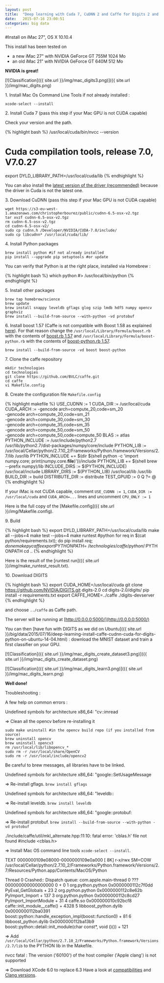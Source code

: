 ```yaml
---
layout: post
title:  "Deep learning with Cuda 7, CuDNN 2 and Caffe for Digits 2 and Python on iMac with NVIDIA GeForce GT 755M/640M GPU (Mac OS X)"
date:   2015-07-16 23:00:51
categories: big data
---
```


#Install on iMac 27", OS X 10.10.4

This install has been tested on

- a new iMac 27" with NVIDIA GeForce GT 755M 1024 Mo
- an old iMac 21" with NVIDIA GeForce GT 640M 512 Mo

**NVIDIA is great!**

[![Classification]({{ site.url }}/img/mac_digits3.png)]({{ site.url }}/img/mac_digits.png)

1\. Install Mac Os Command Line Tools if not already installed :

    xcode-select --install


2\. Install Cuda 7 (pass this step if your Mac GPU is not CUDA capable)

Check your version and the path.

{% highlight bash %}
/usr/local/cuda/bin/nvcc --version
# Cuda compilation tools, release 7.0, V7.0.27
export DYLD_LIBRARY_PATH=/usr/local/cuda/lib
{% endhighlight %}

You can also install the [latest version of the driver (recommended)](http://www.nvidia.com/object/mac-driver-archive.html) because the driver in Cuda is not the latest one.


3\. Download CuDNN (pass this step if your Mac GPU is not CUDA capable)

    wget https://s3-eu-west-1.amazonaws.com/christopherbourez/public/cudnn-6.5-osx-v2.tgz
    tar xvzf cudnn-6.5-osx-v2.tgz
    rm cudnn-6.5-osx-v2.tgz
    cd cudnn-6.5-osx-v2/
    sudo cp cudnn.h /Developer/NVIDIA/CUDA-7.0/include/
    sudo cp libcudnn* /usr/local/cuda/lib/


4\. Install Python packages

    brew install python #if not already installed
    pip install --upgrade pip setuptools #or update

You can verify that Python is at the right place, installed via Homebrew :

{% highlight bash %}
which python
#> /usr/local/bin/python
{% endhighlight %}


5\. Install other packages

    brew tap homebrew/science
    brew update
    brew install snappy leveldb gflags glog szip lmdb hdf5 numpy opencv graphviz
    brew install --build-from-source --with-python -vd protobuf


6\. Install boost 1.57 (Caffe is not compatible with Boost 1.58 as explained [here](http://itinerantbioinformaticist.blogspot.fr/2015/05/caffe-incompatible-with-boost-1580.html)). For that reason change the `/usr/local/Library/Formula/boost.rb` with the contents of [boost.rb 1.57](https://raw.githubusercontent.com/Homebrew/homebrew/6fd6a9b6b2f56139a44dd689d30b7168ac13effb/Library/Formula/boost.rb) and `/usr/local/Library/Formula/boost-python.rb` with the contents of [boost-python.rb 1.57](https://raw.githubusercontent.com/Homebrew/homebrew/3141234b3473717e87f3958d4916fe0ada0baba9/Library/Formula/boost-python.rb).

    brew install --build-from-source -vd boost boost-python


7\. Clone the caffe repository

    mkdir technologies
    cd technologies
    git clone https://github.com/BVLC/caffe.git
    cd caffe
    vi Makefile.config


8\. Create the configuration file `Makefile.config`

{% highlight makefile %}
USE_CUDNN := 1
CUDA_DIR := /usr/local/cuda
CUDA_ARCH := -gencode arch=compute_20,code=sm_20 \
                -gencode arch=compute_20,code=sm_21 \
                -gencode arch=compute_30,code=sm_30 \
                -gencode arch=compute_35,code=sm_35 \
                -gencode arch=compute_50,code=sm_50 \
                -gencode arch=compute_50,code=compute_50
BLAS := atlas
PYTHON_INCLUDE := /usr/include/python2.7 \
                /usr/lib/python2.7/dist-packages/numpy/core/include
PYTHON_LIB := /usr/local/Cellar/python/2.7.10_2/Frameworks/Python.framework/Versions/2.7/lib /usr/lib
PYTHON_INCLUDE += $(dir $(shell python -c 'import numpy.core; print(numpy.core.__file__)'))/include
PYTHON_LIB += $(shell brew --prefix numpy)/lib
INCLUDE_DIRS := $(PYTHON_INCLUDE) /usr/local/include
LIBRARY_DIRS := $(PYTHON_LIB) /usr/local/lib /usr/lib
BUILD_DIR := build
DISTRIBUTE_DIR := distribute
TEST_GPUID := 0
Q ?= @
{% endhighlight %}

If your iMac is not CUDA capable, comment `USE_CUDNN := 1`, `CUDA_DIR := /usr/local/cuda` and `CUDA_ARCH=...` lines and uncomment `CPU_ONLY := 1`

Here is the full copy of the [Makefile.config]({{ site.url }}/img/Makefile.config).

9\. Build

{% highlight bash %}
export DYLD_LIBRARY_PATH=/usr/local/cuda/lib
make all --jobs=4
make test --jobs=4
make runtest
#python
for req in $(cat python/requirements.txt); do pip install $req; done
make pycaffe
export PYTHONPATH=~/technologies/caffe/python/:$PYTHONPATH
cd ..
{% endhighlight %}

Here is the result of the [runtest run]({{ site.url }}/img/make_runtest_result.txt).


10\. Download DIGITS

{% highlight bash %}
export CUDA_HOME=/usr/local/cuda
git clone https://github.com/NVIDIA/DIGITS.git digits-2.0
cd digits-2.0/digits/
pip install -r requirements.txt
export CAFFE_HOME=../caffe
./digits-devserver
{% endhighlight %}

and choose `../caffe` as Caffe path.

The server will be running at [http://0.0.0.0:5000/](http://0.0.0.0:5000/)

You can then [have fun with DIGITS as we did on Ubuntu]({{ site.url }}/big/data/2015/07/16/deep-learning-install-caffe-cudnn-cuda-for-digits-python-on-ubuntu-14-04.html) : download the MNIST dataset and train a first classifier on your GPU.

[![Classification]({{ site.url }}/img/mac_digits_create_dataset3.png)]({{ site.url }}/img/mac_digits_create_dataset.png)

[![Classification]({{ site.url }}/img/mac_digits_learn3.png)]({{ site.url }}/img/mac_digits_learn.png)


**Well done!**

Troubleshooting :

A few help on common errors :

Undefined symbols for architecture x86_64:   "cv::imread

=> Clean all the opencv before re-installing it

    sudo make uninstall #in the opencv build repo (if you installed from source)
    brew uninstall opencv
    brew uninstall opencv3
    rm /usr/local/lib/libopencv_*
    sudo rm -r /usr/local/share/OpenCV
    sudo rm -r /usr/local/include/opencv2

Be careful to brew messages, all libraries have to be linked.

Undefined symbols for architecture x86_64:
  "google::SetUsageMessage

=> Re-install gflags. `brew install gflags`

Undefined symbols for architecture x86_64:
"leveldb::

=> Re-install leveldb. `brew install leveldb`

Undefined symbols for architecture x86_64: "google::protobuf:

=> Re-install protobuf. `brew install --build-from-source --with-python -vd protobuf`

./include/caffe/util/mkl_alternate.hpp:11:10: fatal error: 'cblas.h' file not found
#include <cblas.h>

=> Install Mac OS command line tools `xcode-select --install`.


TEXT                 0000000109e08000-0000000109e0a000 [    8K] r-x/rwx SM=COW  /usr/local/Cellar/python/2.7.10_2/Frameworks/Python.framework/Versions/2.7/Resources/Python.app/Contents/MacOS/Python

Thread 0 Crashed:: Dispatch queue: com.apple.main-thread
0   ???                           	000000000000000000 0 + 0
1   org.python.python             	0x0000000112c7f0dd PyEval_GetGlobals + 23
2   org.python.python             	0x0000000112c8e62b PyImport_Import + 137
3   org.python.python             	0x0000000112c8cd27 PyImport_ImportModule + 31
4   caffe.so                     	0x000000010c92bcf8 caffe::init_module__caffe() + 4328
5   libboost_python.dylib         	0x0000000112ba0391 boost::python::handle_exception_impl(boost::function0<void>) + 81
6   libboost_python.dylib         	0x0000000112ba13b9 boost::python::detail::init_module(char const*, void ()()) + 121

=> Add `/usr/local/Cellar/python/2.7.10_2/Frameworks/Python.framework/Versions/2.7/lib` to the PYTHON lib in the Makefile.


nvcc fatal : The version ('60100') of the host compiler ('Apple clang') is not supported

=> Download XCode 6.0 to replace 6.3
Have a look at [compatibilities](http://docs.nvidia.com/cuda/cuda-getting-started-guide-for-mac-os-x/#axzz3hb15JIpL) and [Clang versions](https://gist.github.com/yamaya/2924292).
